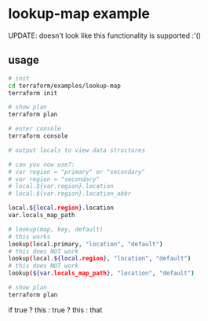 # lookup-map example

UPDATE: doesn't look like this functionality is supported :'()

## usage

```bash
# init
cd terraform/examples/lookup-map
terraform init

# show plan
terraform plan

# enter console
terraform console

# output locals to view data structures

# can you now use?:
# var region = "primary" or "secondary"
# var region = "secondary"
# local.${var.region}.location
# local.${var.region}.location_abbr

local.${local.region}.location
var.locals_map_path

# lookup(map, key, default)
# this works
lookup(local.primary, "location", "default")
# this does NOT work
lookup(local.${local.region}, "location", "default")
# this does NOT work
lookup(${var.locals_map_path}, "location", "default")

# show plan
terraform plan
```

if true ? this : true ? this : that
